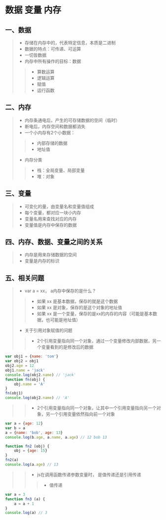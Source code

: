 # 数据 变量 内存
## 一、数据
>+ 存储在内存中的，代表特定信息，本质是二进制
>+ 数据的特点：可传递、可运算
>+ 一切皆数据 
>+ 内存中所有操作的目标：数据
>>+ 算数运算
>>+ 逻辑运算
>>+ 赋值
>>+ 运行函数
## 二、内存
>+ 内存条通电后，产生的可存储数据的空间（临时）
>+ 断电后，内存空间和数据都消失
>+ 一个小内存有2个小数据：
>>+ 内部存储的数据
>>+ 地址值
>+ 内存分类
>>+ 栈：全局变量、局部变量
>>+ 堆：对象
## 三、变量
>+ 可变化的量，由变量名和变量值组成
>+ 每个变量，都对应一块小内存
>+ 变量名用来查找对应的内存
>+ 变量值是内存中保存的数据
## 四、内存、数据、变量之间的关系
>+ 内存是用来存储数据的空间
>+ 变量是内存的标识
## 五、相关问题
>+ var a = xx， a内存中保存的是什么？
>>+ 如果 xx 是基本数据，保存的就是这个数据
>>+ 如果 xx 是对象，保存的是这个对象的地址值
>>+ 如果 xx 是一个变量，保存的是xx的内存的内容（可能是基本数据，也可能是地址值）
>+ 关于引用对象赋值的问题
>>+ 2个引用变量指向同一个对象，通过一个变量修改内部数据，另一个变量看到的是修改后的数据
```javascript
var obj1 = {name: 'tom'}
var obj2 = obj1
obj2.age = 12
obj1.name = 'jack'
console.log(obj2.name) // 'jack'
function fn(obj) {
    obj.name = 'A'
}
fn(obj1)
console.log(obj2.name) // 'A'
```
>>+ 2个引用变量指向同一个对象，让其中一个引用变量指向另一个对象，另一个引用变量依然指向前一个对象
```javascript
var a = {age: 12}
var b = a
a = {name: 'bob', age: 13}
console.log(b.age, a.name, a.age) // 12 bob 13

function fn2 (obj) {
    obj = {age: 15}
}
fn2(a)
console.log(a.age) // 13
```
>>+ js在调用函数传递参数变量时， 是值传递还是引用传递
>>>+ 值传递
```javascript
var a = 3
function fn3 (a) {
    a = a + 1
}
console.log(a) // 3
```